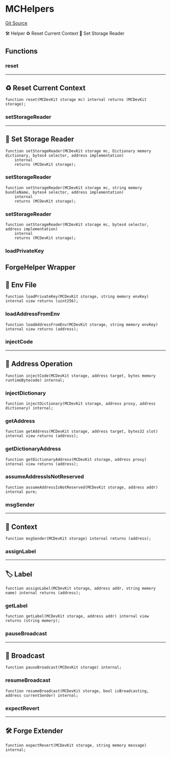 # MCHelpers
[Git Source](https://github.com/metacontract/mc/blob/20954f1387efa0bc72b42d3e78a22f9f845eebbd/src/devkit/utils/global/MCHelpers.sol)

🛠️ Helper
♻️ Reset Current Context
🤲 Set Storage Reader


## Functions
### reset

-----------------------------
♻️ Reset Current Context
-------------------------------


```solidity
function reset(MCDevKit storage mc) internal returns (MCDevKit storage);
```

### setStorageReader

--------------------------
🤲 Set Storage Reader
----------------------------


```solidity
function setStorageReader(MCDevKit storage mc, Dictionary memory dictionary, bytes4 selector, address implementation)
    internal
    returns (MCDevKit storage);
```

### setStorageReader


```solidity
function setStorageReader(MCDevKit storage mc, string memory bundleName, bytes4 selector, address implementation)
    internal
    returns (MCDevKit storage);
```

### setStorageReader


```solidity
function setStorageReader(MCDevKit storage mc, bytes4 selector, address implementation)
    internal
    returns (MCDevKit storage);
```

### loadPrivateKey

ForgeHelper Wrapper
-------------------
🔧 Env File
---------------------


```solidity
function loadPrivateKey(MCDevKit storage, string memory envKey) internal view returns (uint256);
```

### loadAddressFromEnv


```solidity
function loadAddressFromEnv(MCDevKit storage, string memory envKey) internal view returns (address);
```

### injectCode

-------------------------
📍 Address Operation
---------------------------


```solidity
function injectCode(MCDevKit storage, address target, bytes memory runtimeBytecode) internal;
```

### injectDictionary


```solidity
function injectDictionary(MCDevKit storage, address proxy, address dictionary) internal;
```

### getAddress


```solidity
function getAddress(MCDevKit storage, address target, bytes32 slot) internal view returns (address);
```

### getDictionaryAddress


```solidity
function getDictionaryAddress(MCDevKit storage, address proxy) internal view returns (address);
```

### assumeAddressIsNotReserved


```solidity
function assumeAddressIsNotReserved(MCDevKit storage, address addr) internal pure;
```

### msgSender

----------------
📓 Context
------------------


```solidity
function msgSender(MCDevKit storage) internal returns (address);
```

### assignLabel

---------------
🏷️ Label
-----------------


```solidity
function assignLabel(MCDevKit storage, address addr, string memory name) internal returns (address);
```

### getLabel


```solidity
function getLabel(MCDevKit storage, address addr) internal view returns (string memory);
```

### pauseBroadcast

------------------
📡 Broadcast
--------------------


```solidity
function pauseBroadcast(MCDevKit storage) internal;
```

### resumeBroadcast


```solidity
function resumeBroadcast(MCDevKit storage, bool isBroadcasting, address currentSender) internal;
```

### expectRevert

----------------------
🛠️ Forge Extender
------------------------


```solidity
function expectRevert(MCDevKit storage, string memory message) internal;
```

